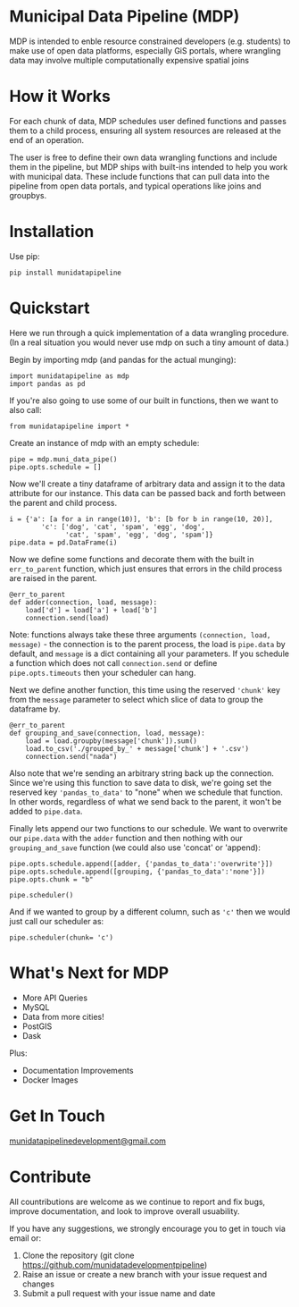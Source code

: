 
# Municipal Data Pipeline (MDP)

MDP is intended to enble resource constrained developers (e.g. students) to make use of open data platforms, especially GiS portals, where wrangling data may involve multiple computationally expensive spatial joins

# How it Works 

For each chunk of data, MDP schedules user defined functions and passes them to a child process, ensuring all system resources are released at the end of an operation.

The user is free to define their own data wrangling functions and include them in the pipeline, but MDP ships with built-ins intended to help you work with municipal data. These include functions that can pull data into the pipeline from open data portals, and typical operations like joins and groupbys. 

# Installation

Use pip:

    pip install munidatapipeline

# Quickstart
Here we run through a quick implementation of a data wrangling procedure. (In a real situation you would never use mdp on such a tiny amount of data.)

Begin by importing mdp (and pandas for the actual munging):
```
import munidatapipeline as mdp
import pandas as pd
```

If you're also going to use some of our built in functions, then we want to also call:

    from munidatapipeline import *

Create an instance of mdp with an empty schedule:
```
pipe = mdp.muni_data_pipe()
pipe.opts.schedule = []
```

Now we'll create a tiny dataframe of arbitrary data and assign it to the data attribute for our instance. This data can be passed back and forth between the parent and child process.
```
i = {'a': [a for a in range(10)], 'b': [b for b in range(10, 20)],
        'c': ['dog', 'cat', 'spam', 'egg', 'dog', 
              'cat', 'spam', 'egg', 'dog', 'spam']}
pipe.data = pd.DataFrame(i)
```

Now we define some functions and decorate them with the built in `err_to_parent` function, which just ensures that errors in the child process are raised in the parent.
```
@err_to_parent
def adder(connection, load, message):
    load['d'] = load['a'] + load['b']
    connection.send(load)
```
Note: functions always take these three arguments `(connection, load, message)` - the connection is to the parent process, the load is `pipe.data` by default, and `message` is a dict containing all your parameters. If you schedule a function which does not call `connection.send` or define `pipe.opts.timeouts` then your scheduler can hang.

Next we define another function, this time using the reserved `'chunk'` key from the `message` parameter to select which slice of data to group the dataframe by.
```
@err_to_parent
def grouping_and_save(connection, load, message):
    load = load.groupby(message['chunk']).sum()
    load.to_csv('./grouped_by_' + message['chunk'] + '.csv')
    connection.send("nada")
```
Also note that we're sending an arbitrary string back up the connection. Since we're using this function to save data to disk, we're going set the reserved key `'pandas_to_data'` to "none" when we schedule that function. In other words, regardless of what we send back to the parent, it won't be added to `pipe.data`.


Finally lets append our two functions to our schedule. We want to overwrite our `pipe.data` with the `adder` function and then nothing with our `grouping_and_save` function (we could also use 'concat' or 'append):
```
pipe.opts.schedule.append([adder, {'pandas_to_data':'overwrite'}])
pipe.opts.schedule.append([grouping, {'pandas_to_data':'none'}])
pipe.opts.chunk = "b"

pipe.scheduler()
```

And if we wanted to group by a different column, such as `'c'` then we would just call our scheduler as:
```
pipe.scheduler(chunk= 'c')
``` 

# What's Next for MDP 
* More API Queries 
* MySQL 
* Data from more cities! 
* PostGIS 
* Dask 

Plus: 
* Documentation Improvements 
* Docker Images 

# Get In Touch 
<munidatapipelinedevelopment@gmail.com>

# Contribute 

All countributions are welcome as we continue to report and fix bugs, improve documentation, and look to improve overall usuability. 

If you have any suggestions, we strongly encourage you to get in touch via email or: 
1. Clone the repository (git clone https://github.com/munidatadevelopmentpipeline)
2. Raise an issue or create a new branch with your issue request and changes 
3. Submit a pull request with your issue name and date 
